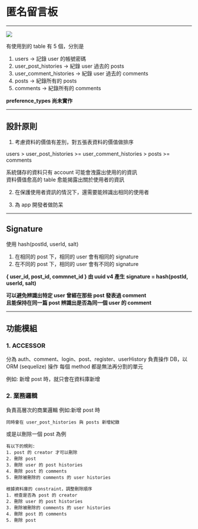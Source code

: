 # 匿名留言板
---


![](https://i.imgur.com/Zh0wx3e.png)

有使用到的 table 有 5 個，分別是
1. users -> 記錄 user 的帳號密碼
2. user_post_histories -> 紀錄 user 過去的 posts
3. user_comment_histories -> 紀錄 user 過去的 comments
4. posts -> 紀錄所有的 posts
5. comments -> 紀錄所有的 comments


**preference_types 尚未實作**


---

## 設計原則

1. 考慮資料的價值有差別，對五張表資料的價值做排序

users >  user_post_histories >= user_comment_histories  > 
 posts >= comments 

系統儲存的資料只有 account 可能會洩露出使用的的資訊  
資料價值愈高的 table 愈能揭露出關於使用者的資訊

2. 在保護使用者資訊的情況下，還需要能辨識出相同的使用者

3. 為 app 開發者做防呆

---

## Signature

使用 hash(postId, userId, salt)
1. 在相同的 post 下，相同的 user 會有相同的 signature
2. 在不同的 post 下，相同的 user 會有不同的 signature


**{ user_id, post_id, commnet_id } 由 uuid v4 產生**
**signature = hash(postId, userId, salt)**



**可以避免辨識出特定 user 曾經在那些 post 發表過 comment**  
**且能保持在同一篇 post 辨識出是否為同一個 user 的 comment**

---

## 功能模組

### 1. ACCESSOR

分為 auth、comment、login、post、register、userHistory
負責操作 DB，以 ORM (sequelize) 操作
每個 method 都是無法再分割的單元

例如:
新增 post 時，就只會在資料庫新增 



### 2. 業務邏輯

負責高層次的商業邏輯
例如:新增 post 時

	同時會在 user_post_histories 與 posts 新增紀錄

或是以刪除一個 post 為例

	有以下的規則:
	1. post 的 creator 才可以刪除
	2. 刪除 post
	3. 刪除 user 的 post histories
	4. 刪除 post 的 comments
	5. 刪除被刪除的 comments 的 user histories

	根據資料庫的 constraint，調整刪除順序
	1. 檢查是否為 post 的 creator
	2. 刪除 user 的 post histories
	3. 刪除被刪除的 comments 的 user histories
	4. 刪除 post 的 comments
	5. 刪除 post
